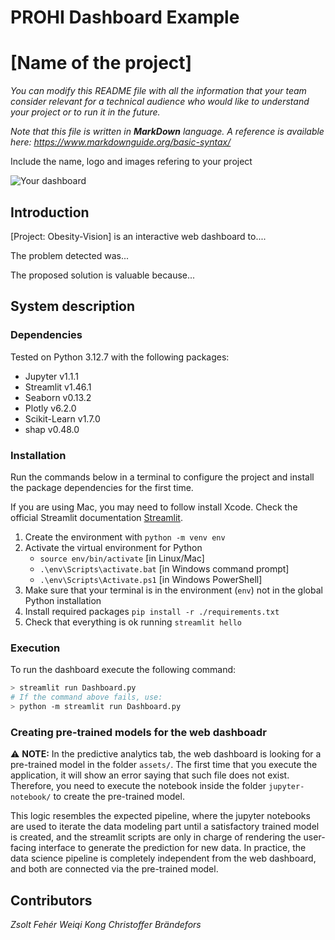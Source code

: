 # PROHI Dashboard Example

# [Name of the project]

_You can modify this README file with all the information that your team consider relevant for a technical audience who would like to understand your project or to run it in the future._

_Note that this file is written in **MarkDown** language. A reference is available here: <https://www.markdownguide.org/basic-syntax/>_

Include the name, logo and images refering to your project

![Your dashboard](./assets/example-image.jpg)

## Introduction

[Project: Obesity-Vision] is an interactive web dashboard to....

The problem detected was...

The proposed solution is valuable because...

## System description

### Dependencies

Tested on Python 3.12.7 with the following packages:
  - Jupyter v1.1.1
  - Streamlit v1.46.1
  - Seaborn v0.13.2
  - Plotly v6.2.0
  - Scikit-Learn v1.7.0
  - shap v0.48.0

### Installation

Run the commands below in a terminal to configure the project and install the package dependencies for the first time.

If you are using Mac, you may need to follow install Xcode. Check the official Streamlit documentation [Streamlit](https://docs.streamlit.io/get-started/installation/command-line#prerequisites).

1. Create the environment with `python -m venv env`
2. Activate the virtual environment for Python
   - `source env/bin/activate` [in Linux/Mac]
   - `.\env\Scripts\activate.bat` [in Windows command prompt]
   - `.\env\Scripts\Activate.ps1` [in Windows PowerShell]
3. Make sure that your terminal is in the environment (`env`) not in the global Python installation
4. Install required packages `pip install -r ./requirements.txt`
5. Check that everything is ok running `streamlit hello`

### Execution

To run the dashboard execute the following command:

``` bash
> streamlit run Dashboard.py
# If the command above fails, use:
> python -m streamlit run Dashboard.py
```

### Creating pre-trained models for the web dashboadr

⚠️ **NOTE:** In the predictive analytics tab, the web dashboard is looking for a pre-trained model in the folder `assets/`. The first time that you execute the application, it will show an error saying that such file does not exist. Therefore, you need to execute the notebook inside the folder `jupyter-notebook/` to create the pre-trained model.

This logic resembles the expected pipeline, where the jupyter notebooks are used to iterate the data modeling part until a satisfactory trained model is created, and the streamlit scripts are only in charge of rendering the user-facing interface to generate the prediction for new data. In practice, the data science pipeline is completely independent from the web dashboard, and both are connected via the pre-trained model. 

## Contributors

_Zsolt Fehér_
_Weiqi Kong_
_Christoffer Brändefors_